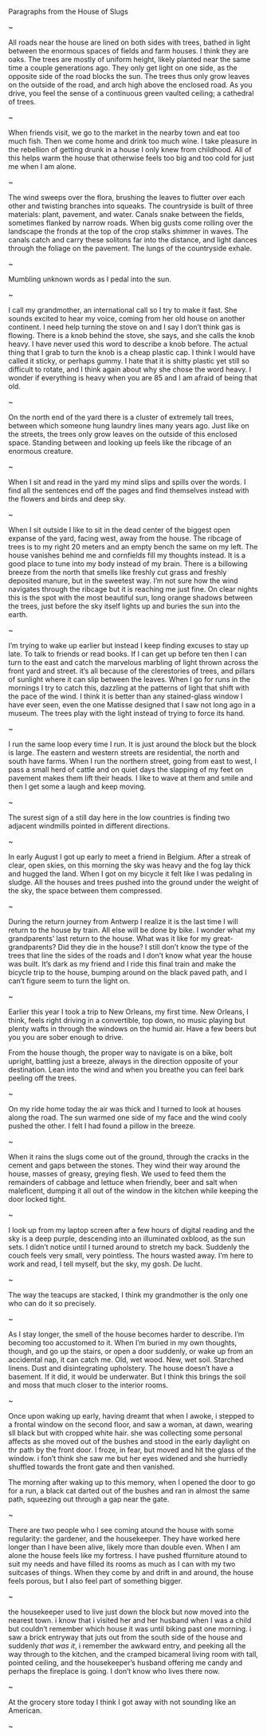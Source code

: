 Paragraphs from the House of Slugs

~

All roads near the house are lined on both sides with trees, bathed in light between the enormous spaces of fields and farm houses. I think they are oaks. The trees are mostly of uniform height, likely planted near the same time a couple generations ago. They only get light on one side, as the opposite side of the road blocks the sun. The trees thus only grow leaves on the outside of the road, and arch high above the enclosed road. As you drive, you feel the sense of a continuous green vaulted ceiling; a cathedral of trees. 

~

When friends visit, we go to the market in the nearby town and eat too much fish. Then we come home and drink too much wine. I take pleasure in the rebellion of getting drunk in a house I only knew from childhood. All of this helps warm the house that otherwise feels too big and too cold for just me when I am alone. 

~

The wind sweeps over the flora, brushing the leaves to flutter over each other and twisting branches into squeaks. The countryside is built of three materials: plant, pavement, and water. Canals snake between the fields, sometimes flanked by narrow roads. When big gusts come rolling over the landscape the fronds at the top of the crop stalks shimmer in waves. The canals catch and carry these solitons far into the distance, and light dances through the foliage on the pavement. The lungs of the countryside exhale.

~

Mumbling unknown words as I pedal into the sun. 

~

I call my grandmother, an international call so I try to make it fast. She sounds excited to hear my voice, coming from her old house on another continent. I need help turning the stove on and I say I don’t think gas is flowing. There is a knob behind the stove, she says, and she calls the knob heavy. I have never used this word to describe a knob before. The actual thing that I grab to turn the knob is a cheap plastic cap. I think I would have called it sticky, or perhaps gummy. I hate that it is shitty plastic yet still so difficult to rotate, and I think again about why she chose the word heavy. I wonder if everything is heavy when you are 85 and I am afraid of being that old. 

~

On the north end of the yard there is a cluster of extremely tall trees, between which someone hung laundry lines many years ago. Just like on the streets, the trees only grow leaves on the outside of this enclosed space. Standing between and looking up feels like the ribcage of an enormous creature. 

~

When I sit and read in the yard my mind slips and spills over the words. I find all the sentences end off the pages and find themselves instead with the flowers and birds and deep sky. 

~

When I sit outside I like to sit in the dead center of the biggest open expanse of the yard, facing west, away from the house. The ribcage of trees is to my right 20 meters and an empty bench the same on my left. The house vanishes behind me and cornfields fill my thoughts instead. It is a good place to tune into my body instead of my brain. There is a billowing breeze from the north that smells like freshly cut grass and freshly deposited manure, but in the sweetest way. I’m not sure how the wind navigates through the ribcage but it is reaching me just fine. On clear nights this is the spot with the most beautiful sun, long orange shadows between the trees, just before the sky itself lights up and buries the sun into the earth.

~

I’m trying to wake up earlier but instead I keep finding excuses to stay up late. To talk to friends or read books. If I can get up before ten then I can turn to the east and catch the marvelous marbling of light thrown across the front yard and street. it’s all because of the clerestories of trees, and pillars of sunlight where it can slip between the leaves. When I go for runs in the mornings I try to catch this, dazzling at the patterns of light that shift with the pace of the wind. I think it is better than any stained-glass window I have ever seen, even the one Matisse designed that I saw not long ago in a museum. The trees play with the light instead of trying to force its hand.

~

I run the same loop every time I run. It is just around the block but the block is large. The eastern and western streets are residential, the north and south have farms. When I run the northern street, going from east to west, I pass a small herd of cattle and on quiet days the slapping of my feet on pavement makes them lift their heads. I like to wave at them and smile and then I get some a laugh and keep moving. 

~

The surest sign of a still day here in the low countries is finding two adjacent windmills pointed in different directions.

~

In early August I got up early to meet a friend in Belgium. After a streak of clear, open skies, on this morning the sky was heavy and the fog lay thick and hugged the land. When I got on my bicycle it felt like I was pedaling in sludge. All the houses and trees pushed into the ground under the weight of the sky, the space between them compressed.

~

During the return journey from Antwerp I realize it is the last time I will return to the house by train. All else will be done by bike. I wonder what my grandparents’ last return to the house. What was it like for my great-grandparents? Did they die in the house? I still don’t know the type of the trees that line the sides of the roads and I don’t know what year the house was built. It’s dark as my friend and I ride this final train and make the bicycle trip to the house, bumping around on the black paved path, and I can’t figure seem to turn the light on. 

~

Earlier this year I took a trip to New Orleans, my first time. New Orleans, I think, feels right driving in a convertible, top down, no music playing but plenty wafts in through the windows on the humid air. Have a few beers but you you are sober enough to drive. 

From the house though, the proper way to navigate is on a bike, bolt upright, battling just a breeze, always in the direction opposite of your destination. Lean into the wind and when you breathe you can feel bark peeling off the trees.

~

On my ride home today the air was thick and I turned to look at houses along the road. The sun warmed one side of my face and the wind cooly pushed the other. I felt I had found a pillow in the breeze. 

~

When it rains the slugs come out of the ground, through the cracks in the cement and gaps between the stones. They wind their way around the house, masses of greasy, greying flesh. We used to feed them the remainders of cabbage and lettuce when friendly, beer and salt when maleficent, dumping it all out of the window in the kitchen while keeping the door locked tight.

~

I look up from my laptop screen after a few hours of digital reading and the sky is a deep purple, descending into an illuminated oxblood, as the sun sets. I didn’t notice until I turned around to stretch my back. Suddenly the couch feels very small, very pointless. The hours wasted away. I’m here to work and read, I tell myself, but the sky, my gosh. De lucht. 

~

The way the teacups are stacked, I think my grandmother is the only one who can do it so precisely. 

~

As I stay longer, the smell of the house becomes harder to describe. I’m becoming too accustomed to it. When I’m buried in my own thoughts, though, and go up the stairs, or open a door suddenly, or wake up from an accidental nap, it can catch me. Old, wet wood. New, wet soil. Starched linens. Dust and disintegrating upholstery. The house doesn’t have a basement. If it did, it would be underwater. But I think this brings the soil and moss that much closer to the interior rooms. 

~

Once upon waking up early, having dreamt that when I awoke, i stepped to a frontal window on the second floor, and saw a woman, at dawn, wearing sll black but with cropped white hair. she was collecting some personal affects as she moved out of the bushes and stood in the early daylight on thr path by the front door. I froze, in fear, but moved and hit the glass of the window. i fon’t think she saw me but her eyes widened and she hurriedly shuffled towards the front gate and then vanished.

The morning after waking up to this memory, when I opened the door to go for a run, a black cat darted out of the bushes and ran in almost the same path, squeezing out through a gap near the gate.

~

There are two people who I see coming atound the house with some regularity: the gardener, and the housekeeper. They have worked here longer than I have been alive, likely more than double even. When I am alone the house feels like my fortress. I have pushed ffurniture atound to suit my needs and have filled its rooms as much as I can with my two suitcases of things. When they come by and drift in and around, the house feels porous, but I also feel part of something bigger.

~

the housekeeper used to live just down the block but now moved into the nearest town. i know that i visited her and her husband when I was a child but couldn’t remember which house it was until biking past one morning. i saw a brick entryway that juts out from the south side of the house and suddenly _that was it_, i remember the awkward entry, and peeking all the way through to the kitchen, and the cramped bicameral living room with tall, pointed ceiling, and the housekeeper’s husband offering me candy and perhaps the fireplace is going. I don’t know who lives there now.

~

At the grocery store today I think I got away with not sounding like an American. 

~